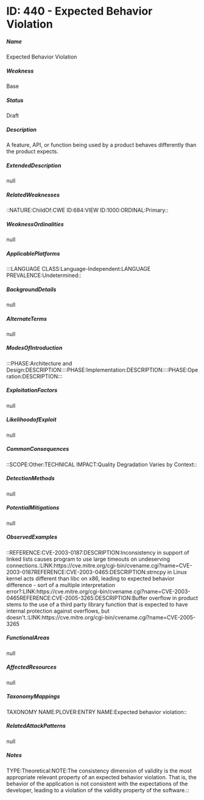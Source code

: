 # ID: 440 - Expected Behavior Violation
<h5>Name</h5>Expected Behavior Violation
<h5>Weakness</h5>Base
<h5>Status</h5>Draft
<h5>Description</h5>A feature, API, or function being used by a product behaves differently than the product expects.
<h5>ExtendedDescription</h5>null
<h5>RelatedWeaknesses</h5>::NATURE:ChildOf:CWE ID:684:VIEW ID:1000:ORDINAL:Primary::
<h5>WeaknessOrdinalities</h5>null
<h5>ApplicablePlatforms</h5>:::LANGUAGE CLASS:Language-Independent:LANGUAGE PREVALENCE:Undetermined::
<h5>BackgroundDetails</h5>null
<h5>AlternateTerms</h5>null
<h5>ModesOfIntroduction</h5>:::PHASE:Architecture and Design:DESCRIPTION::::PHASE:Implementation:DESCRIPTION::::PHASE:Operation:DESCRIPTION:::
<h5>ExploitationFactors</h5>null
<h5>LikelihoodofExploit</h5>null
<h5>CommonConsequences</h5>::SCOPE:Other:TECHNICAL IMPACT:Quality Degradation Varies by Context::
<h5>DetectionMethods</h5>null
<h5>PotentialMitigations</h5>null
<h5>ObservedExamples</h5>::REFERENCE:CVE-2003-0187:DESCRIPTION:Inconsistency in support of linked lists causes program to use large timeouts on undeserving connections.:LINK:https://cve.mitre.org/cgi-bin/cvename.cgi?name=CVE-2003-0187REFERENCE:CVE-2003-0465:DESCRIPTION:strncpy in Linux kernel acts different than libc on x86, leading to expected behavior difference - sort of a multiple interpretation error?:LINK:https://cve.mitre.org/cgi-bin/cvename.cgi?name=CVE-2003-0465REFERENCE:CVE-2005-3265:DESCRIPTION:Buffer overflow in product stems to the use of a third party library function that is expected to have internal protection against overflows, but doesn't.:LINK:https://cve.mitre.org/cgi-bin/cvename.cgi?name=CVE-2005-3265
<h5>FunctionalAreas</h5>null
<h5>AffectedResources</h5>null
<h5>TaxonomyMappings</h5>TAXONOMY NAME:PLOVER:ENTRY NAME:Expected behavior violation::
<h5>RelatedAttackPatterns</h5>null
<h5>Notes</h5>TYPE:Theoretical:NOTE:The consistency dimension of validity is the most appropriate relevant property of an expected behavior violation. That is, the behavior of the application is not consistent with the expectations of the developer, leading to a violation of the validity property of the software.::

